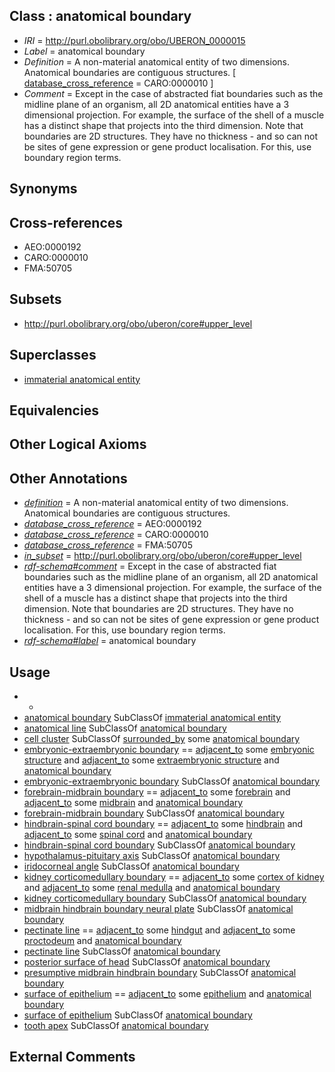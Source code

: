 
## Class : anatomical boundary

 * *IRI* = http://purl.obolibrary.org/obo/UBERON_0000015
 * *Label* = anatomical boundary
 * *Definition* = A non-material anatomical entity of two dimensions. Anatomical boundaries are contiguous structures. [ [database_cross_reference](../../ef/oboInOwl#hasDbXref.md) = CARO:0000010 ]
 * *Comment* = Except in the case of abstracted fiat boundaries such as the midline plane of an organism, all 2D anatomical entities have a 3 dimensional projection.  For example, the surface of the shell of a muscle has a distinct shape that projects into the third dimension.  Note that boundaries are 2D structures.  They have no thickness - and so can not be sites of gene expression or gene product localisation.  For this, use boundary region terms.

## Synonyms


## Cross-references

 * AEO:0000192
 * CARO:0000010
 * FMA:50705

## Subsets

 * http://purl.obolibrary.org/obo/uberon/core#upper_level

## Superclasses

 * [immaterial anatomical entity](../../UBERON/66/UBERON_0000466.md)

## Equivalencies


## Other Logical Axioms


## Other Annotations

 * *[definition](../../IAO/15/IAO_0000115.md)* = A non-material anatomical entity of two dimensions. Anatomical boundaries are contiguous structures.
 * *[database_cross_reference](../../ef/oboInOwl#hasDbXref.md)* = AEO:0000192
 * *[database_cross_reference](../../ef/oboInOwl#hasDbXref.md)* = CARO:0000010
 * *[database_cross_reference](../../ef/oboInOwl#hasDbXref.md)* = FMA:50705
 * *[in_subset](../../et/oboInOwl#inSubset.md)* = http://purl.obolibrary.org/obo/uberon/core#upper_level
 * *[rdf-schema#comment](../../nt/rdf-schema#comment.md)* = Except in the case of abstracted fiat boundaries such as the midline plane of an organism, all 2D anatomical entities have a 3 dimensional projection.  For example, the surface of the shell of a muscle has a distinct shape that projects into the third dimension.  Note that boundaries are 2D structures.  They have no thickness - and so can not be sites of gene expression or gene product localisation.  For this, use boundary region terms.
 * *[rdf-schema#label](../../el/rdf-schema#label.md)* = anatomical boundary

## Usage

 * -
 * [anatomical boundary](../../UBERON/15/UBERON_0000015.md) SubClassOf [immaterial anatomical entity](../../UBERON/66/UBERON_0000466.md)
 * [anatomical line](../../UBERON/00/UBERON_0006800.md) SubClassOf [anatomical boundary](../../UBERON/15/UBERON_0000015.md)
 * [cell cluster](../../UBERON/22/UBERON_0034922.md) SubClassOf [surrounded_by](../../RO/19/RO_0002219.md) some [anatomical boundary](../../UBERON/15/UBERON_0000015.md)
 * [embryonic-extraembryonic boundary](../../UBERON/15/UBERON_0004015.md) == [adjacent_to](../../RO/20/RO_0002220.md) some [embryonic structure](../../UBERON/50/UBERON_0002050.md) and [adjacent_to](../../RO/20/RO_0002220.md) some [extraembryonic structure](../../UBERON/78/UBERON_0000478.md) and [anatomical boundary](../../UBERON/15/UBERON_0000015.md)
 * [embryonic-extraembryonic boundary](../../UBERON/15/UBERON_0004015.md) SubClassOf [anatomical boundary](../../UBERON/15/UBERON_0000015.md)
 * [forebrain-midbrain boundary](../../UBERON/75/UBERON_0005075.md) == [adjacent_to](../../RO/20/RO_0002220.md) some [forebrain](../../UBERON/90/UBERON_0001890.md) and [adjacent_to](../../RO/20/RO_0002220.md) some [midbrain](../../UBERON/91/UBERON_0001891.md) and [anatomical boundary](../../UBERON/15/UBERON_0000015.md)
 * [forebrain-midbrain boundary](../../UBERON/75/UBERON_0005075.md) SubClassOf [anatomical boundary](../../UBERON/15/UBERON_0000015.md)
 * [hindbrain-spinal cord boundary](../../UBERON/76/UBERON_0005076.md) == [adjacent_to](../../RO/20/RO_0002220.md) some [hindbrain](../../UBERON/28/UBERON_0002028.md) and [adjacent_to](../../RO/20/RO_0002220.md) some [spinal cord](../../UBERON/40/UBERON_0002240.md) and [anatomical boundary](../../UBERON/15/UBERON_0000015.md)
 * [hindbrain-spinal cord boundary](../../UBERON/76/UBERON_0005076.md) SubClassOf [anatomical boundary](../../UBERON/15/UBERON_0000015.md)
 * [hypothalamus-pituitary axis](../../UBERON/92/UBERON_0004092.md) SubClassOf [anatomical boundary](../../UBERON/15/UBERON_0000015.md)
 * [iridocorneal angle](../../UBERON/06/UBERON_0006206.md) SubClassOf [anatomical boundary](../../UBERON/15/UBERON_0000015.md)
 * [kidney corticomedullary boundary](../../UBERON/17/UBERON_0009917.md) == [adjacent_to](../../RO/20/RO_0002220.md) some [cortex of kidney](../../UBERON/25/UBERON_0001225.md) and [adjacent_to](../../RO/20/RO_0002220.md) some [renal medulla](../../UBERON/62/UBERON_0000362.md) and [anatomical boundary](../../UBERON/15/UBERON_0000015.md)
 * [kidney corticomedullary boundary](../../UBERON/17/UBERON_0009917.md) SubClassOf [anatomical boundary](../../UBERON/15/UBERON_0000015.md)
 * [midbrain hindbrain boundary neural plate](../../UBERON/15/UBERON_0009615.md) SubClassOf [anatomical boundary](../../UBERON/15/UBERON_0000015.md)
 * [pectinate line](../../UBERON/74/UBERON_0006574.md) == [adjacent_to](../../RO/20/RO_0002220.md) some [hindgut](../../UBERON/46/UBERON_0001046.md) and [adjacent_to](../../RO/20/RO_0002220.md) some [proctodeum](../../UBERON/31/UBERON_0000931.md) and [anatomical boundary](../../UBERON/15/UBERON_0000015.md)
 * [pectinate line](../../UBERON/74/UBERON_0006574.md) SubClassOf [anatomical boundary](../../UBERON/15/UBERON_0000015.md)
 * [posterior surface of head](../../UBERON/56/UBERON_0006056.md) SubClassOf [anatomical boundary](../../UBERON/15/UBERON_0000015.md)
 * [presumptive midbrain hindbrain boundary](../../UBERON/81/UBERON_0007281.md) SubClassOf [anatomical boundary](../../UBERON/15/UBERON_0000015.md)
 * [surface of epithelium](../../UBERON/77/UBERON_0006677.md) == [adjacent_to](../../RO/20/RO_0002220.md) some [epithelium](../../UBERON/83/UBERON_0000483.md) and [anatomical boundary](../../UBERON/15/UBERON_0000015.md)
 * [surface of epithelium](../../UBERON/77/UBERON_0006677.md) SubClassOf [anatomical boundary](../../UBERON/15/UBERON_0000015.md)
 * [tooth apex](../../UBERON/78/UBERON_0003678.md) SubClassOf [anatomical boundary](../../UBERON/15/UBERON_0000015.md)

## External Comments

